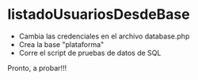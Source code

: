 # listadoUsuariosDesdeBase

- Cambia las credenciales en el archivo database.php
- Crea la base "plataforma"
- Corre el script de pruebas de datos de SQL

Pronto, a probar!!!
